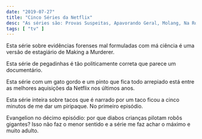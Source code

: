 ```yaml
---
date: "2019-07-27"
title: "Cinco Séries da Netflix"
desc: "As séries são: Provas Suspeitas, Apavorando Geral, Molang, Na Rota do Taco e Neon Genesis Evangelion."
tags: [ "tv" ]
---
```

Esta série sobre evidências forenses mal formuladas com má ciência é uma versão de estagiário de Making a Murderer.

Esta série de pegadinhas é tão politicamente correta que parece um documentário.

Esta série com um gato gordo e um pinto que fica todo arrepiado está entre as melhores aquisições da Netflix nos últimos anos.

Esta série inteira sobre tacos que é narrado por um taco ficou a cinco minutos de me dar um piripaque. No primeiro episódio.

Evangelion no décimo episódio: por que diabos crianças pilotam robôs gigantes? Isso não faz o menor sentido e a série me faz achar o máximo e muito adulto.
